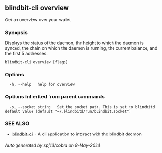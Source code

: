 ## blindbit-cli overview

Get an overview over your wallet

### Synopsis

Displays the status of the daemon, 
the height to which the daemon is synced, 
the chain on which the daemon is running,
the current balance, and the first 5 addresses.

```
blindbit-cli overview [flags]
```

### Options

```
  -h, --help   help for overview
```

### Options inherited from parent commands

```
  -s, --socket string   Set the socket path. This is set to blindbitd default value (default "~/.blindbitd/run/blindbit.socket")
```

### SEE ALSO

* [blindbit-cli](blindbit-cli.md)	 - A cli application to interact with the blindbit daemon

###### Auto generated by spf13/cobra on 8-May-2024
